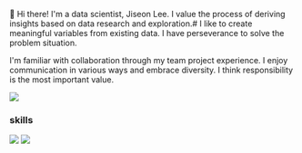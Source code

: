 

👋 Hi there! I'm a data scientist, Jiseon Lee.
I value the process of deriving insights based on data research and exploration.#
I like to create meaningful variables from existing data.
I have perseverance to solve the problem situation.

I'm familiar with collaboration through my team project experience.
I enjoy communication in various ways and embrace diversity.
I think responsibility is the most important value.


<img src="https://img.shields.io/badge/jiseon7229@naver.com-03C75A?style=flat-square&logo=jiseon7229@naver.com&logoColor=white"/>

### skills
<img src="https://img.shields.io/badge/Python-3776AB?style=flat-square&logo=Python&logoColor=white"/> <img src="https://img.shields.io/badge/R-276DC3?style=flat-square&logo=R&logoColor=white"/>
